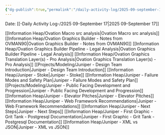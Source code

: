 ```yaml
---
{"dg-publish":true,"permalink":"/daily-activity-log/2025-09-september-17/","noteIcon":"","created":"2025-09-17T07:23:35.070-05:00"}
---
```


Date: [[-Daily Activity Log-/2025 09-September 17\|2025 09-September 17]]

[[Information Heap/Ovation Macro src analysis\|Ovation Macro src analysis]]
[[Information Heap/Ovation Graphics Builder - Notes from OVMAN90\|Ovation Graphics Builder - Notes from OVMAN90]]
[[Information Heap/Ovation Graphics Builder Pipeline - Legal Analysis\|Ovation Graphics Builder Pipeline - Legal Analysis]]
[[Information Heap/Ovation Graphics Translation Layer(s) - Pro Analysis\|Ovation Graphics Translation Layer(s) - Pro Analysis]]
[[Projects/Modeling/Juniper - Design Team Introduction\|Juniper - Design Team Introduction]]
[[Information Heap/Juniper - Stoke\|Juniper - Stoke]]
[[Information Heap/Juniper - Failure Modes and Safety Plan\|Juniper - Failure Modes and Safety Plan]]
[[Projects/Modeling/Juniper - Public Facing Development and Progression\|Juniper - Public Facing Development and Progression]]
[[Information Heap/Juniper - Elevator Pitches\|Juniper - Elevator Pitches]]
[[Information Heap/Juniper - Web Framework Recommendations\|Juniper - Web Framework Recommendations]]
[[Information Heap/Juniper - Next Steps\|Juniper - Next Steps]]
[[Information Heap/Juniper - First Graphic - Grit Tank - Postgresql Documentation\|Juniper - First Graphic - Grit Tank - Postgresql Documentation]]
[[Information Heap/Juniper - XML vs JSON\|Juniper - XML vs JSON]]